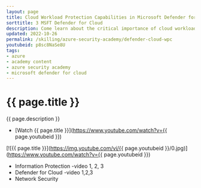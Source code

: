 ```yaml
---
layout: page
title: Cloud Workload Protection Capabilities in Microsoft Defender for Cloud
sorttitle: 3 MSFT Defender for Cloud
description: Come learn about the critical importance of cloud workload protection, highlighting multi-cloud and hybrid enviroment offerings. This session will help to gain an understanding about Microsoft Defenders for DNS, Key Vault, Servers, Storage, SQL Servers, and more, along with vulnerability assessments, adaptive application controls & network hardening, Just-in-Time (JIT) access, file integrity, fileless attack detection, and security alerts. Lastly, come explore powerful features within Azure Lighthouse!
updated: 2022-10-26
permalink: /skilling/azure-security-academy/defender-cloud-wpc
youtubeid: p8sc8NaSe8U
tags: 
- azure
- academy content
- azure security academy
- microsoft defender for cloud
---
```


# {{ page.title }}

{{ page.description }}

* [Watch {{ page.title }}](https://www.youtube.com/watch?v={{ page.youtubeid }})

[![{{ page.title }}](https://img.youtube.com/vi/{{ page.youtubeid }}/0.jpg)](https://www.youtube.com/watch?v={{ page.youtubeid }})


- Information Protection
 -video 1, 2, 3
- Defender for Cloud
 -video 1,2,3
- Network Security